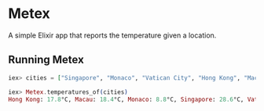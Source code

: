 Metex
=====

A simple Elixir app that reports the temperature given a location.

## Running Metex 

```elixir
iex> cities = ["Singapore", "Monaco", "Vatican City", "Hong Kong", "Macau"]

iex> Metex.temperatures_of(cities)
Hong Kong: 17.8°C, Macau: 18.4°C, Monaco: 8.8°C, Singapore: 28.6°C, Vatican City: 8.5°C
```

